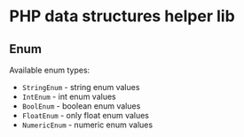 # PHP data structures helper lib

## Enum

Available enum types:
- `StringEnum` - string enum values
- `IntEnum` - int enum values
- `BoolEnum` - boolean enum values
- `FloatEnum` - only float enum values
- `NumericEnum` - numeric enum values
